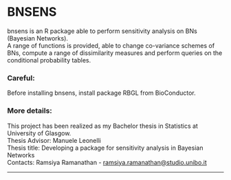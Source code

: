 # BNSENS

bnsens is an R package able to perform sensitivity analysis on BNs (Bayesian Networks).<br/> A range of functions is provided, able to change co-variance schemes of BNs, compute a range of dissimilarity measures and perform queries on the conditional probability tables.

### Careful:
Before installing bnsens, install package RBGL from BioConductor.

### More details:
This project has been realized as my Bachelor thesis in Statistics at University of Glasgow. <br/>
Thesis Advisor: Manuele Leonelli<br/>
Thesis title: Developing a package for sensitivity analysis in Bayesian Networks<br/>
Contacts: Ramsiya Ramanathan - ramsiya.ramanathan@studio.unibo.it



------------------------------------------------------------
